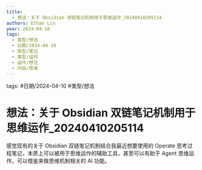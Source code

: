 ```yaml
---
title:
  - 想法：关于 Obsidian 双链笔记机制用于思维运作_20240410205114
authors: Ethan Lin
year: 2024-04-10
tags:
  - 类型/想法
  - 日期/2024-04-10
  - 类型/笔记
  - 类型/运作
  - 运作/想法
  - 内容/思维
---
```



tags: #日期/2024-04-10 #类型/想法 


# 想法：关于 Obsidian 双链笔记机制用于思维运作_20240410205114



感觉现有的关于 Obsidian 双链笔记机制结合我最近想要使用的 Operate 思考过程笔记，本质上可以被用于思维运作的辅助工具，甚至可以有助于 Agent 思维运作。可以借鉴来做思维机制相关的 AI 功能。


